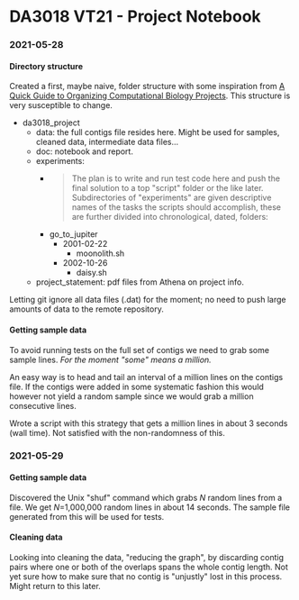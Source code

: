 # DA3018 VT21 - Project Notebook

### 2021-05-28

#### Directory structure

Created a first, maybe naive, folder structure with some inspiration from [A Quick Guide to Organizing Computational Biology Projects](https://journals.plos.org/ploscompbiol/article?id=10.1371/journal.pcbi.1000424).
This structure is very susceptible to change.

* da3018_project
    * data: the full contigs file resides here. Might be used for samples, cleaned data, intermediate data files...
    * doc: notebook and report.
    * experiments:
        *  > The plan is to write and run test code here and push the final solution to a top "script" folder or the like later.
           > Subdirectories of "experiments" are given descriptive names of the tasks the scripts should accomplish, these are further divided into chronological, dated, folders:
        * go_to_jupiter
            * 2001-02-22
                * moonolith.sh
            * 2002-10-26
                * daisy.sh
    * project_statement: pdf files from Athena on project info.

Letting git ignore all data files (.dat) for the moment; no need to push large amounts of data to the remote repository.

#### Getting sample data

To avoid running tests on the full set of contigs we need to grab some sample lines.
*For the moment "some" means a million.*

An easy way is to head and tail an interval of a million lines on the contigs file.
If the contigs were added in some systematic fashion this would however not yield a random sample
since we would grab a million consecutive lines.

Wrote a script with this strategy that gets a million lines in about 3 seconds (wall time).
Not satisfied with the non-randomness of this.

### 2021-05-29

#### Getting sample data

Discovered the Unix "shuf" command which grabs *N* random lines from a file.
We get *N*=1,000,000 random lines in about 14 seconds. The sample file generated
from this will be used for tests.

#### Cleaning data

Looking into cleaning the data, "reducing the graph", by discarding
contig pairs where one or both of the overlaps spans the whole contig length.
Not yet sure how to make sure that no contig is "unjustly" lost in this process.
Might return to this later.
